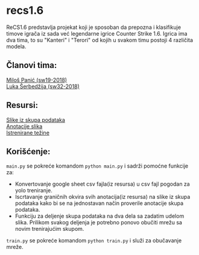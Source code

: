 # recs1.6

ReCS1.6 predstavlja projekat koji je sposoban da prepozna i klasifikuje timove igrača iz sada već legendarne igrice Counter Strike 1.6. Igrica ima dva tima, to su "Kanteri" i "Terori" od kojih u svakom timu postoji 4 različita modela. 

## Članovi tima:

[Miloš Panić (sw19-2018)](https://github.com/panicmilos)  
[Luka Šerbedžija (sw32-2018)](https://github.com/lukaserbedzija)

## Resursi:

[Slike iz skupa podataka](https://drive.google.com/drive/u/2/folders/1JEGqHTQcQaakKBCeB5WB9aVWa_1sM1R8)   
[Anotacije slika](https://docs.google.com/spreadsheets/d/1EqSbc1H2dcpJ1exzEMBKa17dtIzj-pyN0ISjIFKpWi4/edit?usp=sharing)   
[Istrenirane težine](https://drive.google.com/drive/folders/1qV30VXTh__nHawVNBPEsrHV-v6kL4gCA?usp=sharing)    

## Korišćenje:

`main.py` se pokreće komandom `python main.py` i sadrži pomoćne funkcije za:
<ul>
  <li>Konvertovanje google sheet csv fajla(iz resursa) u csv fajl pogodan za yolo treniranje.</li>
  <li>Iscrtavanje graničnih okvira svih anotacija(iz resursa) na slike iz skupa podataka kako bi se na jednostavan način proverile anotacije skupa podataka.</li>
  <li>Funkciju za deljenje skupa podataka na dva dela sa zadatim udelom slika. Prilikom svakog deljenja je potrebno ponovo obučiti mrežu sa novim trenirajućim skupom.</li>
</ul>

 `train.py` se pokreće komandom `python train.py` i služi za obučavanje mreže.
 
